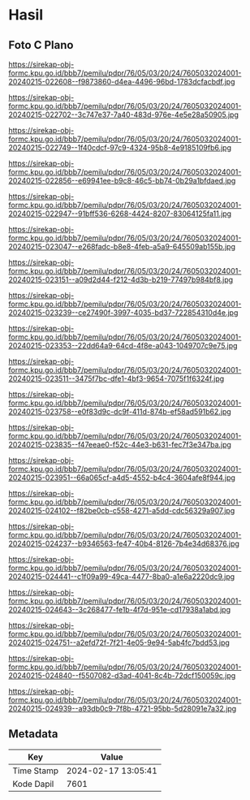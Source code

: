 # Hasil

## Foto C Plano

https://sirekap-obj-formc.kpu.go.id/bbb7/pemilu/pdpr/76/05/03/20/24/7605032024001-20240215-022608--f9873860-d4ea-4496-96bd-1783dcfacbdf.jpg

https://sirekap-obj-formc.kpu.go.id/bbb7/pemilu/pdpr/76/05/03/20/24/7605032024001-20240215-022702--3c747e37-7a40-483d-976e-4e5e28a50905.jpg

https://sirekap-obj-formc.kpu.go.id/bbb7/pemilu/pdpr/76/05/03/20/24/7605032024001-20240215-022749--1f40cdcf-97c9-4324-95b8-4e9185109fb6.jpg

https://sirekap-obj-formc.kpu.go.id/bbb7/pemilu/pdpr/76/05/03/20/24/7605032024001-20240215-022856--e69941ee-b9c8-46c5-bb74-0b29a1bfdaed.jpg

https://sirekap-obj-formc.kpu.go.id/bbb7/pemilu/pdpr/76/05/03/20/24/7605032024001-20240215-022947--91bff536-6268-4424-8207-83064125fa11.jpg

https://sirekap-obj-formc.kpu.go.id/bbb7/pemilu/pdpr/76/05/03/20/24/7605032024001-20240215-023047--e268fadc-b8e8-4feb-a5a9-645509ab155b.jpg

https://sirekap-obj-formc.kpu.go.id/bbb7/pemilu/pdpr/76/05/03/20/24/7605032024001-20240215-023151--a09d2d44-f212-4d3b-b219-77497b984bf8.jpg

https://sirekap-obj-formc.kpu.go.id/bbb7/pemilu/pdpr/76/05/03/20/24/7605032024001-20240215-023239--ce27490f-3997-4035-bd37-722854310d4e.jpg

https://sirekap-obj-formc.kpu.go.id/bbb7/pemilu/pdpr/76/05/03/20/24/7605032024001-20240215-023353--22dd64a9-64cd-4f8e-a043-1049707c9e75.jpg

https://sirekap-obj-formc.kpu.go.id/bbb7/pemilu/pdpr/76/05/03/20/24/7605032024001-20240215-023511--3475f7bc-dfe1-4bf3-9654-7075f1f6324f.jpg

https://sirekap-obj-formc.kpu.go.id/bbb7/pemilu/pdpr/76/05/03/20/24/7605032024001-20240215-023758--e0f83d9c-dc9f-411d-874b-ef58ad591b62.jpg

https://sirekap-obj-formc.kpu.go.id/bbb7/pemilu/pdpr/76/05/03/20/24/7605032024001-20240215-023835--f47eeae0-f52c-44e3-b631-fec7f3e347ba.jpg

https://sirekap-obj-formc.kpu.go.id/bbb7/pemilu/pdpr/76/05/03/20/24/7605032024001-20240215-023951--66a065cf-a4d5-4552-b4c4-3604afe8f944.jpg

https://sirekap-obj-formc.kpu.go.id/bbb7/pemilu/pdpr/76/05/03/20/24/7605032024001-20240215-024102--f82be0cb-c558-4271-a5dd-cdc56329a907.jpg

https://sirekap-obj-formc.kpu.go.id/bbb7/pemilu/pdpr/76/05/03/20/24/7605032024001-20240215-024237--b9346563-fe47-40b4-8126-7b4e34d68376.jpg

https://sirekap-obj-formc.kpu.go.id/bbb7/pemilu/pdpr/76/05/03/20/24/7605032024001-20240215-024441--c1f09a99-49ca-4477-8ba0-a1e6a2220dc9.jpg

https://sirekap-obj-formc.kpu.go.id/bbb7/pemilu/pdpr/76/05/03/20/24/7605032024001-20240215-024643--3c268477-fe1b-4f7d-951e-cd17938a1abd.jpg

https://sirekap-obj-formc.kpu.go.id/bbb7/pemilu/pdpr/76/05/03/20/24/7605032024001-20240215-024751--a2efd72f-7f21-4e05-9e94-5ab4fc7bdd53.jpg

https://sirekap-obj-formc.kpu.go.id/bbb7/pemilu/pdpr/76/05/03/20/24/7605032024001-20240215-024840--f5507082-d3ad-4041-8c4b-72dcf150059c.jpg

https://sirekap-obj-formc.kpu.go.id/bbb7/pemilu/pdpr/76/05/03/20/24/7605032024001-20240215-024939--a93db0c9-7f8b-4721-95bb-5d28091e7a32.jpg


## Metadata

| Key        | Value               |
| ---------- | ------------------- |
| Time Stamp | 2024-02-17 13:05:41 |
| Kode Dapil | 7601                |



